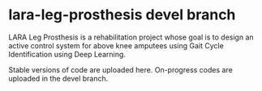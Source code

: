# lara-leg-prosthesis devel branch

LARA Leg Prosthesis is a rehabilitation project whose goal is to design an active control system for above knee amputees using Gait Cycle Identification using Deep Learning.

Stable versions of code are uploaded here. On-progress codes are uploaded in the devel branch.

